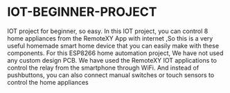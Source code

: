 # IOT-BEGINNER-PROJECT
IOT project for beginner, so easy.
 In this IOT project, you can control 8 home appliances
from the RemoteXY App with internet ,So this is a very useful
homemade smart home device that you can easily make with
these components.
 For this ESP8266 home automation project, We have not
used any custom design PCB. We have used the RemoteXY
IOT applications to control the relay from the smartphone
through WiFi. And instead of pushbuttons, you can also
connect manual switches or touch sensors to control the
home appliances
